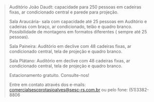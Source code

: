 > Auditório João Daudt: capacidade para 250 pessoas em cadeiras fixas, ar condicionado central e parede para projeção.
> 
> Sala Araucária- sala com capacidade até 25 pessoas em Auditório e cadeiras com braço, ar condicionado, telão e quadro branco. Possibilidade de montagens em formatos diferentes ( sempre até 25 pessoas).
> 
> Sala Paineira: Auditório em declive com 48 cadeiras fixas, ar condicionado central, tela de projeção e quadro branco.
> 
> Sala Plátano: Auditório em declive com 48 cadeiras fixas, ar condicionado central, tela de projeção e quadro branco.
> 
> Estacionamento gratuito.
> Consulte-nos!
>
> Entre em contato através dos e-mails:  comercialsescprotasioalves@sesc-rs.com.br ou pelo fone: (51)3382-8806

